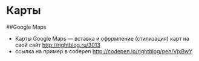 # Карты
##Google Maps
* Карты Google Maps — вставка и оформление (стилизация) карт на свой сайт http://rightblog.ru/3013
* ссылка на пример в codepen http://codepen.io/rightblog/pen/VjxBwY